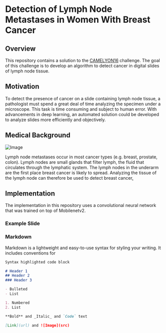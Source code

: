 # Detection of Lymph Node Metastases in Women With Breast Cancer

## Overview

This repository contains a solution to the [CAMELYON16](https://camelyon16.grand-challenge.org/Home/) challenge. The goal of this challenge is to develop an algorithm to detect cancer in digital slides of lymph node tissue.

## Motivation

To detect the presence of cancer on a slide containing lymph node tissue, a pathologist must spend a great deal of time analyzing the specimen under a microscope. This task is time consuming and subject to human error. With advancements in deep learning, an automated solution could be developed to analyze slides more efficiently and objectively. 

## Medical Background

![Image](https://grand-challenge-public-prod.s3.amazonaws.com/f/challenge/65/5ec25408-41fb-4075-a95f-4e855caee0c3/lymphNode.png)

Lymph node metastases occur in most cancer types (e.g. breast, prostate, colon). Lymph nodes are small glands that filter lymph, the fluid that circulates through the lymphatic system. The lymph nodes in the underarm are the first place breast cancer is likely to spread. Analyzing the tissue of the lymph node can therefore be used to detect breast cancer[.](https://camelyon16.grand-challenge.org/Background/) 


## Implementation

The implementation in this repository uses a convolutional neural network that was trained on top of Mobilenetv2.

### Example Slide 

### Markdown

Markdown is a lightweight and easy-to-use syntax for styling your writing. It includes conventions for

```markdown
Syntax highlighted code block

# Header 1
## Header 2
### Header 3

- Bulleted
- List

1. Numbered
2. List

**Bold** and _Italic_ and `Code` text

[Link](url) and ![Image](src)
```



